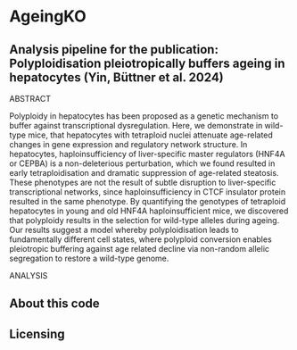 # AgeingKO

## Analysis pipeline for the publication: Polyploidisation pleiotropically buffers ageing in hepatocytes (Yin, Büttner et al. 2024)

ABSTRACT

Polyploidy in hepatocytes has been proposed as a genetic mechanism to buffer against transcriptional dysregulation. Here, we demonstrate in wild-type mice, that hepatocytes with tetraploid nuclei attenuate age-related changes in gene expression and regulatory network structure. In hepatocytes, haploinsufficiency of liver-specific master regulators (HNF4A or CEPBA) is a non-deleterious perturbation, which we found resulted in early tetraploidisation and dramatic suppression of age-related steatosis. These phenotypes are not the result of subtle disruption to liver-specific transcriptional networks, since haploinsufficiency in CTCF insulator protein resulted in the same phenotype. By quantifying the genotypes of tetraploid hepatocytes in young and old HNF4A haploinsufficient mice, we discovered that polyploidy results in the selection for wild-type alleles during ageing. Our results suggest a model whereby polyploidisation leads to fundamentally different cell states, where polyploid conversion enables pleiotropic buffering against age related decline via non-random allelic segregation to restore a wild-type genome.

ANALYSIS


## About this code

## Licensing
